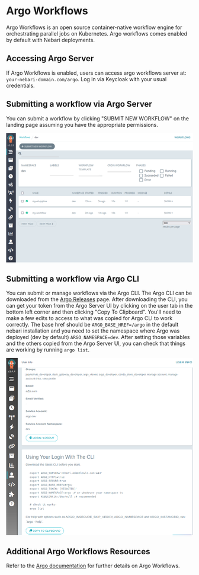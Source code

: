 # Argo Workflows

Argo Workflows is an open source container-native workflow engine for orchestrating parallel jobs on Kubernetes. Argo
workflows comes enabled by default with Nebari deployments.

## Accessing Argo Server

If Argo Workflows is enabled, users can access argo workflows server at: `your-nebari-domain.com/argo`. Log in via
Keycloak with your usual credentials.

## Submitting a workflow via Argo Server

You can submit a workflow by clicking "SUBMIT NEW WORKFLOW" on the landing page assuming you have the appropriate permissions.

![Argo Server Landing Page](../images/argo-server-landing-page.png)


## Submitting a workflow via Argo CLI

You can submit or manage workflows via the Argo CLI. The Argo CLI can be downloaded from the [Argo Releases](https://github.com/argoproj/argo-workflows/releases) page.  After downloading the CLI, you can get your token from the Argo Server UI by clicking on the user tab in the bottom left corner and then clicking "Copy To Clipboard".  You'll need to make a few edits to access to what was copied for Argo CLI to work correctly.  The base href should be `ARGO_BASE_HREF=/argo` in the default nebari installation and you need to set the namespace where Argo was deployed (dev by default) `ARGO_NAMESPACE=dev`.
After setting those variables and the others copied from the Argo Server UI, you can check that things are working by running `argo list`. 


![Argo Workflows User Tab](../images/argo-workflows-user-tab.png)


## Additional Argo Workflows Resources
Refer to the [Argo documentation](https://argoproj.github.io/argo-workflows/) for further details on Argo Workflows.


